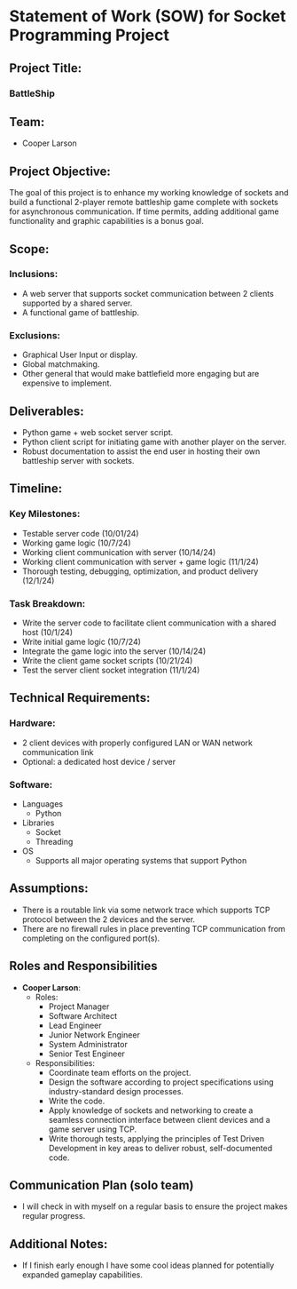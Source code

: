 # Statement of Work (SOW) for Socket Programming Project

## Project Title:
### BattleShip

## Team:
* Cooper Larson

## Project Objective:
The goal of this project is to enhance my working knowledge of sockets and build a functional 2-player remote battleship game complete with sockets for asynchronous communication. If time permits, adding additional game functionality and graphic capabilities is a bonus goal.

## Scope:

### Inclusions:
* A web server that supports socket communication between 2 clients supported by a shared server.
* A functional game of battleship.

### Exclusions:
* Graphical User Input or display.
* Global matchmaking.
* Other general that would make battlefield more engaging but are expensive to implement.

## Deliverables:
* Python game + web socket server script.
* Python client script for initiating game with another player on the server.
* Robust documentation to assist the end user in hosting their own battleship server with sockets.

## Timeline:

### Key Milestones:
* Testable server code (10/01/24)
* Working game logic (10/7/24)
* Working client communication with server (10/14/24)
* Working client communication with server + game logic (11/1/24)
* Thorough testing, debugging, optimization, and product delivery (12/1/24)

### Task Breakdown:
* Write the server code to facilitate client communication with a shared host (10/1/24)
* Write initial game logic (10/7/24)
* Integrate the game logic into the server (10/14/24)
* Write the client game socket scripts (10/21/24)
* Test the server client socket integration (11/1/24)

## Technical Requirements:

### Hardware:
* 2 client devices with properly configured LAN or WAN network communication link
* Optional: a dedicated host device / server

### Software:
* Languages
  * Python
* Libraries
  * Socket
  * Threading
* OS
  * Supports all major operating systems that support Python

## Assumptions:
* There is a routable link via some network trace which supports TCP protocol between the 2 devices and the server.
* There are no firewall rules in place preventing TCP communication from completing on the configured port(s).

## Roles and Responsibilities
* **Cooper Larson**:
  * Roles:
    * Project Manager
    * Software Architect
    * Lead Engineer
    * Junior Network Engineer
    * System Administrator
    * Senior Test Engineer
  * Responsibilities:
    * Coordinate team efforts on the project.
    * Design the software according to project specifications using industry-standard design processes.
    * Write the code.
    * Apply knowledge of sockets and networking to create a seamless connection interface between client devices and a game server using TCP.
    * Write thorough tests, applying the principles of Test Driven Development in key areas to deliver robust, self-documented code.
   
## Communication Plan (solo team)
* I will check in with myself on a regular basis to ensure the project makes regular progress.

## Additional Notes:
* If I finish early enough I have some cool ideas planned for potentially expanded gameplay capabilities.
